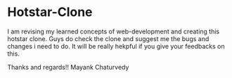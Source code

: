 # Hotstar-Clone
I am revising my learned concepts of web-development and creating this hotstar clone.
Guys do check the clone and suggest me the bugs and changes i need to do.
It will be really hekpful if you give your feedbacks on this.

Thanks and regards!!
Mayank Chaturvedy
